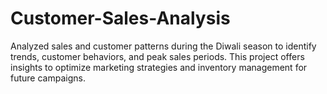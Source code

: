 # Customer-Sales-Analysis
Analyzed sales and customer patterns during the Diwali season to identify trends, customer behaviors, and peak sales periods. This project offers insights to optimize marketing strategies and inventory management for future campaigns.
